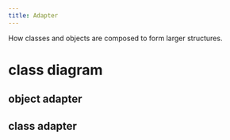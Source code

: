 ```yaml
---
title: Adapter
---
```

How classes and objects are composed to form larger structures.

# class diagram
## object adapter
<script type="text/uml" class="uml">
[Client]
[Target | Request()]
[Adapter | Request()]
[Adaptee | SpecificRequest()]

[Client]->[Target]
[Adapter]-:>[Target]
[Adapter]adaptee->[Adaptee]

[Adapter]--[<note>Adapter->SpecificRequest()]

</script>

## class adapter
<script type="text/uml" class="uml">
[Client]
[Target | Request()]
[Adapter | Request()]
[Adaptee | SpecificRequest()]

[Client]->[Target]
[Adapter]-:>[Target]
[Adapter]implementation-:>[Adaptee]

[Adapter]--[<note>SpecificRequest()]

</script>

